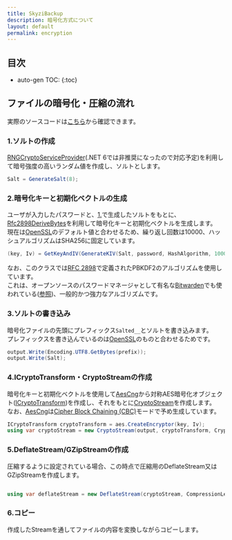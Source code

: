 ```yaml
---
title: SkyziBackup
description: 暗号化方式について
layout: default
permalink: encryption
---
```



## 目次

- auto-gen TOC:
{:toc}

## ファイルの暗号化・圧縮の流れ

実際のソースコードは[こちら](https://github.com/Skyzi000/SkyziBackup/blob/main/src/Skyzi000/Cryptography/CompressiveAesCryptor.cs)から確認できます。

### 1.ソルトの作成

[RNGCryptoServiceProvider](https://docs.microsoft.com/ja-jp/dotnet/api/system.security.cryptography.rngcryptoserviceprovider?view=net-5.0)(.NET 6では非推奨になったので対応予定)を利用して暗号強度の高いランダム値を作成し、ソルトとします。

```cs
Salt = GenerateSalt(8);
```

### 2.暗号化キーと初期化ベクトルの生成

ユーザが入力したパスワードと、[1.](#1.ソルトの作成)で生成したソルトをもとに、[Rfc2898DeriveBytes](https://docs.microsoft.com/ja-jp/dotnet/api/system.security.cryptography.rfc2898derivebytes?view=net-5.0)を利用して暗号化キーと初期化ベクトルを生成します。  
現在は[OpenSSL](https://www.openssl.org/)のデフォルト値と合わせるため、繰り返し回数は10000、ハッシュアルゴリズムはSHA256に固定しています。  

```cs
(key, Iv) = GetKeyAndIV(GenerateKIV(Salt, password, HashAlgorithm, 10000, keySize / 8 + blockSize));
```

なお、このクラスでは[RFC 2898](https://www.ietf.org/rfc/rfc2898.txt)で定義されたPBKDF2のアルゴリズムを使用しています。  
これは、オープンソースのパスワードマネージャとして有名な[Bitwarden](https://bitwarden.com/)でも使われている([参照](https://bitwarden.com/help/article/what-encryption-is-used/#pbkdf2))、一般的かつ強力なアルゴリズムです。

### 3.ソルトの書き込み

暗号化ファイルの先頭にプレフィックス`Salted__`とソルトを書き込みます。  
プレフィックスを書き込んでいるのは[OpenSSL](https://www.openssl.org/)のものと合わせるためです。

```cs
output.Write(Encoding.UTF8.GetBytes(prefix));
output.Write(Salt);
```

### 4.ICryptoTransform・CryptoStreamの作成

暗号化キーと初期化ベクトルを使用して[AesCng](https://docs.microsoft.com/ja-jp/dotnet/api/system.security.cryptography.aescng)から対称AES暗号化オブジェクト([ICryptoTransform](https://docs.microsoft.com/ja-jp/dotnet/api/system.security.cryptography.icryptotransform))を作成し、それをもとに[CryptoStream](https://docs.microsoft.com/ja-jp/dotnet/api/system.security.cryptography.cryptostream?view=net-6.0)を作成します。  
なお、[AesCng](https://docs.microsoft.com/ja-jp/dotnet/api/system.security.cryptography.aescng)は[Cipher Block Chaining (CBC)](https://ja.wikipedia.org/wiki/%E6%9A%97%E5%8F%B7%E5%88%A9%E7%94%A8%E3%83%A2%E3%83%BC%E3%83%89#Cipher_Block_Chaining_(CBC))モードで予め生成しています。

```cs
ICryptoTransform cryptoTransform = aes.CreateEncryptor(key, Iv);
using var cryptoStream = new CryptoStream(output, cryptoTransform, CryptoStreamMode.Write);
```

### 5.DeflateStream/GZipStreamの作成

圧縮するように設定されている場合、この時点で圧縮用のDeflateStream又はGZipStreamを作成します。

```cs

using var deflateStream = new DeflateStream(cryptoStream, CompressionLevel);
```

### 6.コピー

作成したStreamを通してファイルの内容を変換しながらコピーします。
